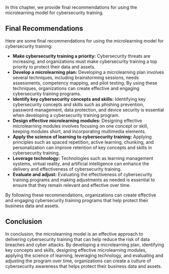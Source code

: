 
In this chapter, we provide final recommendations for using the microlearning model for cybersecurity training.

Final Recommendations
---------------------

Here are some final recommendations for using the microlearning model for cybersecurity training:

* **Make cybersecurity training a priority:** Cybersecurity threats are increasing, and organizations must make cybersecurity training a top priority to protect their data and assets.
* **Develop a microlearning plan:** Developing a microlearning plan involves several techniques, including brainstorming sessions, needs assessments, competency mapping, and pilot testing. By using these techniques, organizations can create effective and engaging cybersecurity training programs.
* **Identify key cybersecurity concepts and skills:** Identifying key cybersecurity concepts and skills such as phishing prevention, password management, data protection, and device security is essential when developing a cybersecurity training program.
* **Design effective microlearning modules:** Designing effective microlearning modules involves focusing on one concept or skill, keeping modules short, and incorporating multimedia elements.
* **Apply the science of learning to cybersecurity training:** Applying principles such as spaced repetition, active learning, chunking, and personalization can improve retention of key concepts and skills in cybersecurity training.
* **Leverage technology:** Technologies such as learning management systems, virtual reality, and artificial intelligence can enhance the delivery and effectiveness of cybersecurity training.
* **Evaluate and adjust:** Evaluating the effectiveness of cybersecurity training programs and making adjustments as needed is essential to ensure that they remain relevant and effective over time.

By following these recommendations, organizations can create effective and engaging cybersecurity training programs that help protect their business data and assets.

Conclusion
----------

In conclusion, the microlearning model is an effective approach to delivering cybersecurity training that can help reduce the risk of data breaches and cyber attacks. By developing a microlearning plan, identifying key concepts and skills, designing effective microlearning modules, applying the science of learning, leveraging technology, and evaluating and adjusting the program over time, organizations can create a culture of cybersecurity awareness that helps protect their business data and assets.
